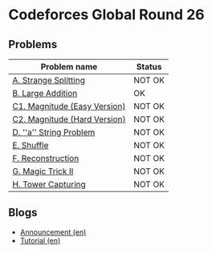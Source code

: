 # Codeforces Global Round 26

## Problems

|Problem name|Status|
|------------|---------|
| [A. Strange Splitting](problems/A._Strange_Splitting.md)|NOT OK|
| [B. Large Addition](problems/B._Large_Addition.md)|OK|
| [C1. Magnitude (Easy Version)](problems/C1._Magnitude_(Easy_Version).md)|NOT OK|
| [C2. Magnitude (Hard Version)](problems/C2._Magnitude_(Hard_Version).md)|NOT OK|
| [D. ''a'' String Problem](problems/D._''a''_String_Problem.md)|NOT OK|
| [E. Shuffle](problems/E._Shuffle.md)|NOT OK|
| [F. Reconstruction](problems/F._Reconstruction.md)|NOT OK|
| [G. Magic Trick II](problems/G._Magic_Trick_II.md)|NOT OK|
| [H. Tower Capturing](problems/H._Tower_Capturing.md)|NOT OK|
## Blogs

- [Announcement (en)](blogs/Announcement_(en).md)
- [Tutorial (en)](blogs/Tutorial_(en).md)
